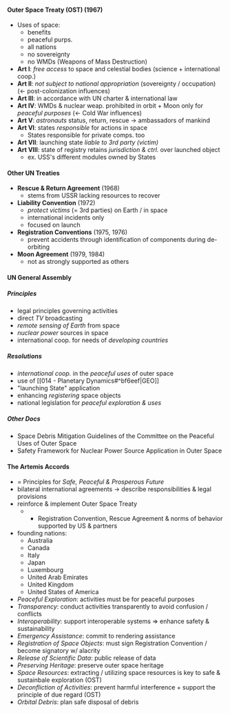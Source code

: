 #### Outer Space Treaty (OST) (1967)
- Uses of space:
	- benefits
	- peaceful purps.
	- all nations
	- no sovereignty
	- no WMDs (Weapons of Mass Destruction)
- **Art I**: *free access* to space and celestial bodies (science + international coop.)
- **Art II**: *not subject to national appropriation* (sovereignty / occupation) (<- post-colonization influences)
- **Art III**: in accordance with UN charter & international law
- **Art IV**: WMDs & nuclear weap. prohibited in orbit + Moon only for *peaceful purposes* (<- Cold War influences)
- **Art V**: *astronauts* status, return, rescue -> ambassadors of mankind
- **Art VI**: states *responsible* for actions in space
	- States responsible for private comps. too
- **Art VII**: launching state *liable to 3rd party (victim)*
- **Art VIII**: state of registry retains *jurisdiction & ctrl.* over launched object
	- ex. USS's different modules owned by States

#### Other UN Treaties
- **Rescue & Return Agreement** (1968)
	- stems from USSR lacking resources to recover
- **Liability Convention** (1972)
	- *protect victims* (= 3rd parties) on Earth / in space
	- international incidents only
	- focused on launch
- **Registration Conventions** (1975, 1976)
	- prevent accidents through identification of components during de-orbiting
- **Moon Agreement** (1979, 1984)
	- not as strongly supported as others

#### UN General Assembly

##### Principles
- legal principles governing activities
- direct *TV* broadcasting
- *remote sensing of Earth* from space
- *nuclear power* sources in space
- international coop. for needs of *developing countries*

##### Resolutions
- *international coop.* in the *peaceful uses* of outer space
- use of [[014 - Planetary Dynamics#^bf6eef|GEO]]
- "launching State" application
- enhancing *registering* space objects
- national legislation for *peaceful exploration & uses*

##### Other Docs
- Space Debris Mitigation Guidelines of the Committee on the Peaceful Uses of Outer Space
- Safety Framework for Nuclear Power Source Application in Outer Space

#### The Artemis Accords
- = Principles for *Safe, Peaceful & Prosperous Future*
- bilateral international agreements -> describe responsibilities & legal provisions
- reinforce & implement Outer Space Treaty
	- + Registration Convention, Rescue Agreement & norms of behavior supported by US & partners
- founding nations:
	- Australia
	- Canada
	- Italy
	- Japan
	- Luxembourg
	- United Arab Emirates
	- United Kingdom
	- United States of America
- *Peaceful Exploration*: activities must be for peaceful purposes
- *Transparency*: conduct activities transparently to avoid confusion / conflicts
- *Interoperability*: support interoperable systems => enhance safety & sustainability
- *Emergency Assistance*: commit to rendering assistance
- *Registration of Space Objects*: must sign Registration Convention / become signatory w/ alacrity
- *Release of Scientific Data*: public release of data
- *Preserving Heritage*: preserve outer space heritage
- *Space Resources*: extracting / utilizing space resources is key to safe & sustainbale exploration (OST)
- *Deconfliction of Activities*: prevent harmful interference + support the principle of due regard (OST)
- *Orbital Debris*: plan safe disposal of debris